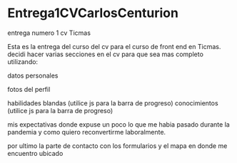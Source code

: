 # Entrega1CVCarlosCenturion
entrega numero 1 cv Ticmas

Esta es la entrega del curso del cv para el curso de front end en Ticmas.
decidi hacer varias secciones en el cv para que sea mas completo utilizando:

datos personales

fotos del perfil

habilidades blandas (utilice js para la barra de progreso)
conocimientos (utilice js para la barra de progreso)

mis expectativas donde expuse un poco lo que me habia pasado durante la pandemia y como 
quiero reconvertirme laboralmente.

por ultimo la parte de contacto con los formularios y el mapa en donde me encuentro ubicado
